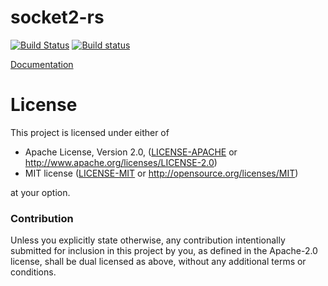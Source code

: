 # socket2-rs

[![Build Status](https://travis-ci.org/alexcrichton/socket2-rs.svg?branch=master)](https://travis-ci.org/alexcrichton/socket2-rs)
[![Build status](https://ci.appveyor.com/api/projects/status/hovebj1gr4bgm3d9?svg=true)](https://ci.appveyor.com/project/alexcrichton/socket2-rs)

[Documentation](https://docs.rs/socket2)

# License

This project is licensed under either of

 * Apache License, Version 2.0, ([LICENSE-APACHE](LICENSE-APACHE) or
   http://www.apache.org/licenses/LICENSE-2.0)
 * MIT license ([LICENSE-MIT](LICENSE-MIT) or
   http://opensource.org/licenses/MIT)

at your option.

### Contribution

Unless you explicitly state otherwise, any contribution intentionally submitted
for inclusion in this project by you, as defined in the Apache-2.0 license,
  shall be dual licensed as above, without any additional terms or conditions.
